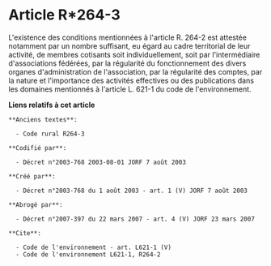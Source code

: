 # Article R*264-3

L'existence des conditions mentionnées à l'article R. 264-2 est attestée notamment par un nombre suffisant, eu égard au cadre
territorial de leur activité, de membres cotisants soit individuellement, soit par l'intermédiaire d'associations fédérées,
par la régularité du fonctionnement des divers organes d'administration de l'association, par la régularité des comptes, par
la nature et l'importance des activités effectives ou des publications dans les domaines mentionnés à l'article L. 621-1 du
code de l'environnement.

**Liens relatifs à cet article**

	**Anciens textes**:

	  - Code rural R264-3

	**Codifié par**:

	  - Décret n°2003-768 2003-08-01 JORF 7 août 2003

	**Créé par**:

	  - Décret n°2003-768 du 1 août 2003 - art. 1 (V) JORF 7 août 2003

	**Abrogé par**:

	  - Décret n°2007-397 du 22 mars 2007 - art. 4 (V) JORF 23 mars 2007

	**Cite**:

	  - Code de l'environnement - art. L621-1 (V)
	  - Code de l'environnement L621-1, R264-2
